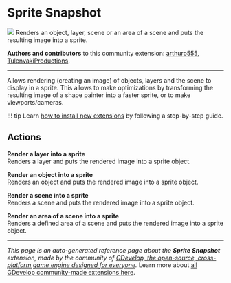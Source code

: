 # Sprite Snapshot

<img src="https://resources.gdevelop-app.com/assets/Icons/camera-enhance.svg" class="extension-icon"></img>
Renders an object, layer, scene or an area of a scene and puts the resulting image into a sprite.

**Authors and contributors** to this community extension: [arthuro555](https://gd.games/arthuro555), [TulenvakiProductions](https://gd.games/TulenvakiProductions).

---

Allows rendering (creating an image) of objects, layers and the scene to display in a sprite. 
This allows to make optimizations by transforming the resulting image of a shape painter into a faster sprite, or to make viewports/cameras.

!!! tip
    Learn [how to install new extensions](/gdevelop5/extensions/search) by following a step-by-step guide.

## Actions

**Render a layer into a sprite**  
Renders a layer and puts the rendered image into a sprite object.

**Render an object into a sprite**  
Renders an object and puts the rendered image into a sprite object.

**Render a scene into a sprite**  
Renders a scene and puts the rendered image into a sprite object.

**Render an area of a scene into a sprite**  
Renders a defined area of a scene and puts the rendered image into a sprite object.




---

*This page is an auto-generated reference page about the **Sprite Snapshot** extension, made by the community of [GDevelop, the open-source, cross-platform game engine designed for everyone](https://gdevelop.io/).* Learn more about [all GDevelop community-made extensions here](/gdevelop5/extensions).